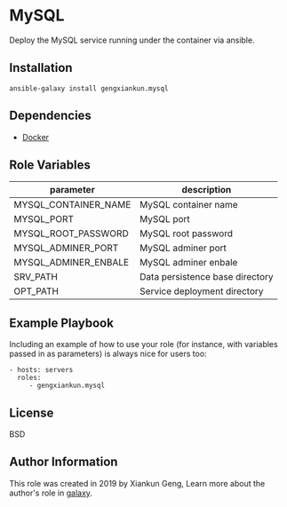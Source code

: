 MySQL
=========

Deploy the MySQL service running under the container via ansible.

Installation
------------

`ansible-galaxy install gengxiankun.mysql`

Dependencies
------------

- [Docker](https://github.com/gengxiankun-galaxy/docker)

Role Variables
--------------

| parameter | description |
| --------- | ----------- |
| MYSQL_CONTAINER_NAME | MySQL container name |
| MYSQL_PORT | MySQL port |
| MYSQL_ROOT_PASSWORD | MySQL root password |
| MYSQL_ADMINER_PORT | MySQL adminer port |
| MYSQL_ADMINER_ENBALE | MySQL adminer enbale |
| SRV_PATH | Data persistence base directory |
| OPT_PATH | Service deployment directory |

Example Playbook
----------------

Including an example of how to use your role (for instance, with variables passed in as parameters) is always nice for users too:

    - hosts: servers
      roles:
         - gengxiankun.mysql

License
-------

BSD

Author Information
------------------

This role was created in 2019 by Xiankun Geng, Learn more about the author's role in [galaxy](https://galaxy.ansible.com/gengxiankun).
